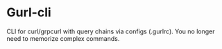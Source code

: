 # Gurl-cli
CLI for curl/grpcurl with query chains via configs (.gurlrc). You no longer need to memorize complex commands.
